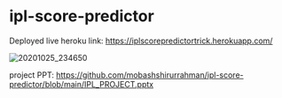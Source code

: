 # ipl-score-predictor

Deployed live heroku link: https://iplscorepredictortrick.herokuapp.com/


![20201025_234650](https://user-images.githubusercontent.com/51397434/97115400-8acac600-171c-11eb-91a6-c3ebead02afd.gif)

project PPT:
https://github.com/mobashshirurrahman/ipl-score-predictor/blob/main/IPL_PROJECT.pptx
